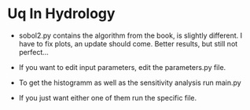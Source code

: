 # Uq In Hydrology

- sobol2.py contains the algorithm from the book, is slightly different. I have to fix plots, an update should come. Better results, but still not perfect...

- If you want to edit input parameters, edit the parameters.py file.
- To get the histogramm as well as the sensitivity analysis run main.py
- If you just want either one of them run the specific file.